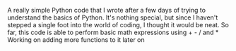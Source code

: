 A really simple Python code that I wrote after a few days of trying to understand the basics of Python.
It's nothing special, but since I haven't stepped a single foot into the world of coding, I thought it would be neat.
So far, this code is able to perform basic math expressions using + - / and *
Working on adding more functions to it later on
